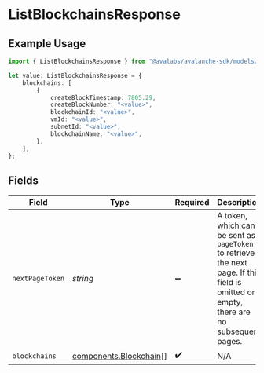 # ListBlockchainsResponse

## Example Usage

```typescript
import { ListBlockchainsResponse } from "@avalabs/avalanche-sdk/models/components";

let value: ListBlockchainsResponse = {
    blockchains: [
        {
            createBlockTimestamp: 7805.29,
            createBlockNumber: "<value>",
            blockchainId: "<value>",
            vmId: "<value>",
            subnetId: "<value>",
            blockchainName: "<value>",
        },
    ],
};
```

## Fields

| Field                                                                                                                                  | Type                                                                                                                                   | Required                                                                                                                               | Description                                                                                                                            |
| -------------------------------------------------------------------------------------------------------------------------------------- | -------------------------------------------------------------------------------------------------------------------------------------- | -------------------------------------------------------------------------------------------------------------------------------------- | -------------------------------------------------------------------------------------------------------------------------------------- |
| `nextPageToken`                                                                                                                        | *string*                                                                                                                               | :heavy_minus_sign:                                                                                                                     | A token, which can be sent as `pageToken` to retrieve the next page. If this field is omitted or empty, there are no subsequent pages. |
| `blockchains`                                                                                                                          | [components.Blockchain](../../models/components/blockchain.md)[]                                                                       | :heavy_check_mark:                                                                                                                     | N/A                                                                                                                                    |